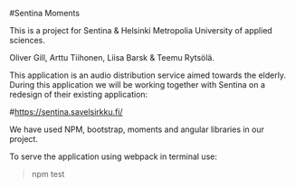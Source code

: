 #Sentina Moments

This is a project for Sentina & Helsinki Metropolia University of applied sciences.

Oliver Gill, Arttu Tiihonen, Liisa Barsk & Teemu Rytsölä.

This application is an audio distribution service aimed towards the elderly.
During this application we will be working together with Sentina on a redesign of their existing application:

#https://sentina.savelsirkku.fi/

We have used NPM, bootstrap, moments and angular libraries in our project. 

To serve the application using webpack in terminal use: 

> npm test


